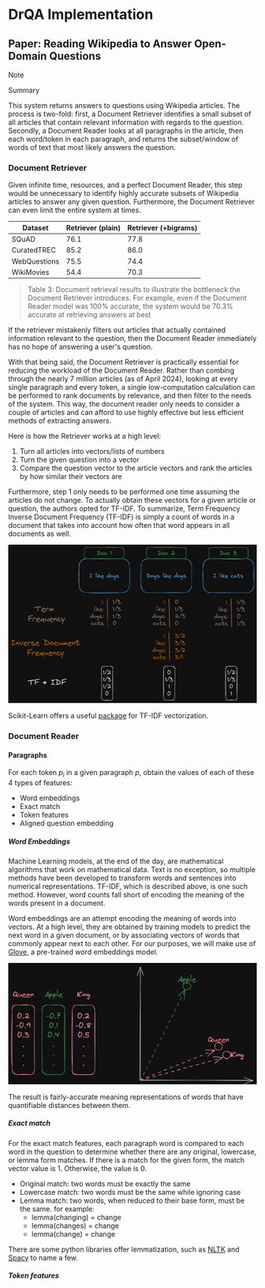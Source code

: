 # DrQA Implementation

## Paper: Reading Wikipedia to Answer Open-Domain Questions

> [!NOTE]
> Summary
>
> This system returns answers to questions using Wikipedia articles. The process is two-fold: first, a Document Retriever identifies a small subset of all articles that contain relevant information with regards to the question. Secondly, a Document Reader looks at all paragraphs in the article, then each word/token in each paragraph, and returns the subset/window of words of text that most likely answers the question.

### Document Retriever

Given infinite time, resources, and a perfect Document Reader, this step would be unnecessary to identify highly accurate subsets of Wikipedia articles to answer any given question. Furthermore, the Document Retriever can even limit the entire system at times.

| Dataset      | Retriever (plain) | Retriever (+bigrams) |
| ------------ | ----------------- | -------------------- |
| SQuAD        | 76.1              | 77.8                 |
| CuratedTREC  | 85.2              | 86.0                 |
| WebQuestions | 75.5              | 74.4                 |
| WikiMovies   | 54.4              | 70.3                 |
> Table 3: Document retrieval results to illustrate the bottleneck the Document Retriever introduces. For example, even if the Document Reader model was 100% accurate, the system would be 70.3% accurate at retrieving answers at best

If the retriever mistakenly filters out articles that actually contained information relevant to the question, then the Document Reader immediately has no hope of answering a user's question.

With that being said, the Document Retriever is practically essential for reducing the workload of the Document Reader. Rather than combing through the nearly 7 million articles (as of April 2024), looking at every single paragraph and every token, a single low-computation calculation can be performed to rank documents by relevance, and then filter to the needs of the system. This way, the document reader only needs to consider a couple of articles and can afford to use highly effective but less efficient methods of extracting answers.

Here is how the Retriever works at a high level:

1. Turn all articles into vectors/lists of numbers
2. Turn the given question into a vector
3. Compare the question vector to the article vectors and rank the articles by how similar their vectors are

Furthermore, step 1 only needs to be performed one time assuming the articles do not change. To actually obtain these vectors for a given article or question, the authors opted for TF-IDF. To summarize, Term Frequency Inverse Document Frequency (TF-IDF) is simply a count of words in a document that takes into account how often that word appears in all documents as well.

![TF-IDF Demonstration](resources/Reading%20Wikipedia%20to%20Answer%20Open-Domain%20Questions%202024-05-04%2022.00.09.excalidraw.png)

Scikit-Learn offers a useful [package](https://scikit-learn.org/stable/modules/generated/sklearn.feature_extraction.text.TfidfVectorizer.html) for TF-IDF vectorization.

### Document Reader

#### Paragraphs

For each token $p_i$ in a given paragraph $p$, obtain the values of each of these 4 types of features:

- Word embeddings
- Exact match
- Token features
- Aligned question embedding

##### Word Embeddings

Machine Learning models, at the end of the day, are mathematical algorithms that work on mathematical data. Text is no exception, so multiple methods have been developed to transform words and sentences into numerical representations. TF-IDF, which is described above, is one such method. However, word counts fall short of encoding the meaning of the words present in a document.

Word embeddings are an attempt encoding the meaning of words into vectors. At a high level, they are obtained by training models to predict the next word in a given document, or by associating vectors of words that commonly appear next to each other. For our purposes, we will make use of [Glove](https://nlp.stanford.edu/projects/glove/), a pre-trained word embeddings model.

![Word Embeddings Visualization](resources/DrQA%202024-07-27%2010.28.36.excalidraw.png)

The result is fairly-accurate meaning representations of words that have quantifiable distances between them.

##### Exact match

For the exact match features, each paragraph word is compared to each word in the question to determine whether there are any original, lowercase, or lemma form matches. If there is a match for the given form, the match vector value is 1. Otherwise, the value is 0.

- Original match: two words must be exactly the same
- Lowercase match: two words must be the same while ignoring case
- Lemma match: two words, when reduced to their base form, must be the same. for example:
  - lemma(changing) = change
  - lemma(changes) = change
  - lemma(change) = change

There are some python libraries offer lemmatization, such as [NLTK](https://www.nltk.org/api/nltk.stem.wordnet.html) and [Spacy](https://spacy.io/usage/linguistic-features#lemmatization) to name a few.

##### Token features
